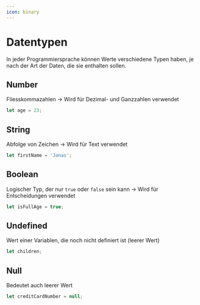 ```yaml
---
icon: binary
---
```


# Datentypen

In jeder Programmiersprache können Werte verschiedene Typen haben, je nach der Art der Daten, die sie enthalten sollen.

## Number﻿ <a href="#number" id="number"></a>

Fliesskommazahlen → Wird für Dezimal- und Ganzzahlen verwendet

```javascript
let age = 23;
```

## String﻿ <a href="#string" id="string"></a>

Abfolge von Zeichen → Wird für Text verwendet

```javascript
let firstName = 'Jonas';
```

## Boolean﻿ <a href="#boolean" id="boolean"></a>

Logischer Typ, der nur `true` oder `false` sein kann → Wird für Entscheidungen verwendet

```javascript
let isFullAge = true;
```

## Undefined﻿ <a href="#undefined" id="undefined"></a>

Wert einer Variablen, die noch nicht definiert ist (leerer Wert)

```javascript
let children;
```

## Null﻿ <a href="#null" id="null"></a>

Bedeutet auch leerer Wert

```javascript
let creditCardNumber = null;
```
